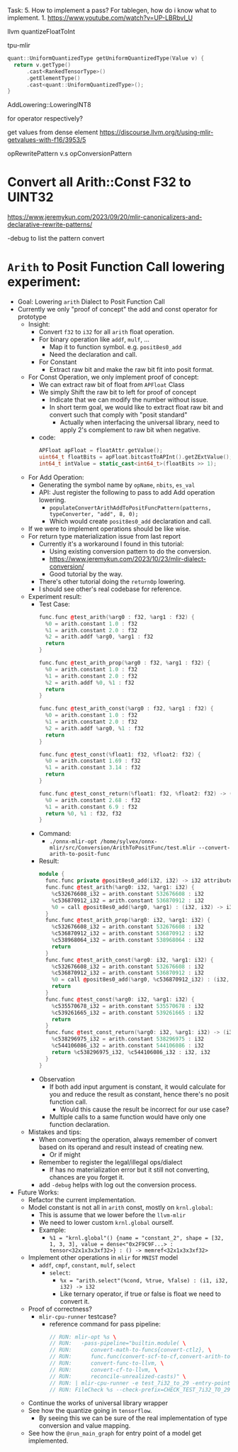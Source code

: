 Task:
5. How to implement a pass? For tablegen, how do i know what to implement.
	1. https://www.youtube.com/watch?v=UP-LBRbvI_U

llvm
quantizeFloatToInt

tpu-mlir
```cpp
quant::UniformQuantizedType getUniformQuantizedType(Value v) {
  return v.getType()
      .cast<RankedTensorType>()
      .getElementType()
      .cast<quant::UniformQuantizedType>();
}
```

AddLowering::LoweringINT8

for operator respectively?

get values from dense element
https://discourse.llvm.org/t/using-mlir-getvalues-with-f16/3953/5

opRewritePattern v.s opConversionPattern
# Convert all Arith::Const F32 to UINT32

https://www.jeremykun.com/2023/09/20/mlir-canonicalizers-and-declarative-rewrite-patterns/

-debug to list the pattern convert

# `Arith` to Posit Function Call lowering experiment:

- Goal: Lowering `arith` Dialect to Posit Function Call
- Currently we only "proof of concept" the add and const operator for prototype
	- Insight:
		- Convert `f32` to `i32` for all `arith` float operation.
		- For binary operation like `addf`, `mulf`, ...
			- Map it to function symbol. e.g. `posit8es0_add`
			- Need the declaration and call.
		- For Constant
			- Extract raw bit and make the raw bit fit into posit format.
	- For Const Operation, we only implement proof of concept:
		- We can extract raw bit of float from `APFloat` Class
		- We simply Shift the raw bit to left for proof of concept
			- Indicate that we can modify the number without issue.
			- In short term goal, we would like to extract float raw bit and convert such that comply with "posit standard"
				- Actually when interfacing the universal library, need to apply 2's complement to raw bit when negative.
		- code:
			```cpp
			APFloat apFloat = floatAttr.getValue();
			uint64_t floatBits = apFloat.bitcastToAPInt().getZExtValue();
			int64_t intValue = static_cast<int64_t>(floatBits >> 1);
			```
	- For Add Operation:
		- Generating the symbol name by `opName`, `nbits`, `es_val`
		- API: Just register the following to pass to add Add operation lowering.
			- `populateConvertArithAddToPositFuncPattern(patterns, typeConverter, "add", 8, 0);`
			- Which would create `posit8es0_add` declaration and call.
	- If we were to implement operations should be like wise.
	- For return type materialization issue from last report
		- Currently it's a workaround I found in this tutorial:
			- Using existing conversion pattern to do the conversion.
			- https://www.jeremykun.com/2023/10/23/mlir-dialect-conversion/
			- Good tutorial by the way.
		- There's other tutorial doing the `returnOp` lowering.
		- I should see other's real codebase for reference.
	- Experiment result:
		- Test Case:
			```cpp
			func.func @test_arith(%arg0 : f32, %arg1 : f32) {
			  %0 = arith.constant 1.0 : f32
			  %1 = arith.constant 2.0 : f32
			  %2 = arith.addf %arg0, %arg1 : f32
			  return
			}
			
			func.func @test_arith_prop(%arg0 : f32, %arg1 : f32) {
			  %0 = arith.constant 1.0 : f32
			  %1 = arith.constant 2.0 : f32
			  %2 = arith.addf %0, %1 : f32
			  return
			}
			
			func.func @test_arith_const(%arg0 : f32, %arg1 : f32) {
			  %0 = arith.constant 1.0 : f32
			  %1 = arith.constant 2.0 : f32
			  %2 = arith.addf %arg0, %1 : f32
			  return
			}
			
			func.func @test_const(%float1: f32, %float2: f32) {
			  %0 = arith.constant 1.69 : f32
			  %1 = arith.constant 3.14 : f32
			  return
			}
			
			func.func @test_const_return(%float1: f32, %float2: f32) -> (f32, f32) {
			  %0 = arith.constant 2.68 : f32
			  %1 = arith.constant 6.9 : f32
			  return %0, %1 : f32, f32
			}
			```
		- Command: 
			- `./onnx-mlir-opt /home/sylvex/onnx-mlir/src/Conversion/ArithToPositFunc/test.mlir --convert-arith-to-posit-func`
		- Result:
			```cpp
			module {
			  func.func private @posit8es0_add(i32, i32) -> i32 attributes {llvm.readnone}
			  func.func @test_arith(%arg0: i32, %arg1: i32) {
			    %c532676608_i32 = arith.constant 532676608 : i32
			    %c536870912_i32 = arith.constant 536870912 : i32
			    %0 = call @posit8es0_add(%arg0, %arg1) : (i32, i32) -> i32                  return
			  }
			  func.func @test_arith_prop(%arg0: i32, %arg1: i32) {
			    %c532676608_i32 = arith.constant 532676608 : i32
			    %c536870912_i32 = arith.constant 536870912 : i32
			    %c538968064_i32 = arith.constant 538968064 : i32
			    return
			  }
			  func.func @test_arith_const(%arg0: i32, %arg1: i32) {
			    %c532676608_i32 = arith.constant 532676608 : i32
			    %c536870912_i32 = arith.constant 536870912 : i32
			    %0 = call @posit8es0_add(%arg0, %c536870912_i32) : (i32, i32) -> i32
			    return
			  }
			  func.func @test_const(%arg0: i32, %arg1: i32) {
			    %c535570678_i32 = arith.constant 535570678 : i32
			    %c539261665_i32 = arith.constant 539261665 : i32
			    return
			  }
			  func.func @test_const_return(%arg0: i32, %arg1: i32) -> (i32, i32) {
			    %c538296975_i32 = arith.constant 538296975 : i32
			    %c544106086_i32 = arith.constant 544106086 : i32
			    return %c538296975_i32, %c544106086_i32 : i32, i32
			  }
			}
			```
		- Observation
			- If both add input argument is constant, it would calculate for you and reduce the result as constant, hence there's no posit function call.
				- Would this cause the result be incorrect for our use case?
			- Multiple calls to a same function would have only one function declaration.
	- Mistakes and tips:
		- When converting the operation, always remember of convert based on its operand and result instead of creating new.
			- Or if might
		- Remember to register the legal/illegal ops/dialect
			- If has no materialization error but it still not converting, chances are you forget it.
		- add `-debug` helps with log out the conversion process.
- Future Works:
	- Refactor the current implementation.
	- Model constant is not all in `arith` const, mostly on `krnl.global`:
		- This is assume that we lower before the `llvm-mlir`
		- We need to lower custom `krnl.global` ourself.
		- Example:
			- `%1 = "krnl.global"() {name = "constant_2", shape = [32, 1, 3, 3], value = dense<"0x2F9C9F...> : tensor<32x1x3x3xf32>} : () -> memref<32x1x3x3xf32>`
	- Implement other operations in `mlir` for `MNIST` model
		- `addf`, `cmpf`, `constant`, `mulf`, `select`
			- `select`: 
				- `%x = "arith.select"(%cond, %true, %false) : (i1, i32, i32) -> i32`
				- Like ternary operator, if true or false is float we need to convert it.
	- Proof of correctness?
		- `mlir-cpu-runner` testcase?
			- reference command for pass pipeline:
				```cpp
				// RUN: mlir-opt %s \
				// RUN:   -pass-pipeline="builtin.module( \
				// RUN:      convert-math-to-funcs{convert-ctlz}, \
				// RUN:      func.func(convert-scf-to-cf,convert-arith-to-llvm), \
				// RUN:      convert-func-to-llvm, \
				// RUN:      convert-cf-to-llvm, \
				// RUN:      reconcile-unrealized-casts)" \
				// RUN: | mlir-cpu-runner -e test_7i32_to_29 -entry-point-result=i32 > %t
				// RUN: FileCheck %s --check-prefix=CHECK_TEST_7i32_TO_29 < %t
				```
	- Continue the works of universal library wrapper
	- See how the quantize going in `tensorflow`.
		- By seeing this we can be sure of the real implementation of type conversion and value mapping.
	- See how the `@run_main_graph` for entry point of a model get implemented.

